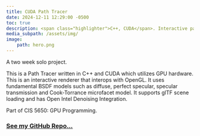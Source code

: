 ```yaml
---
title: CUDA Path Tracer
date: 2024-12-11 12:29:00 -0500
toc: true
description: <span class="highlighter">C++, CUDA</span>. Interactive path tracer. Supports glTF scenes, PBR textures and integrates Open Image Denoiser. 
media_subpath: /assets/img/
image:
    path: hero.png
---
```


A two week solo project. 

This is a Path Tracer written in C++ and CUDA which utilizes GPU hardware. This is an interactive renderer that interops with OpenGL. It uses fundamental BSDF models such as diffuse, perfect specular, specular transmission and Cook-Torrance microfacet model. It supports glTF scene loading and has Open Intel Denoising Integration.

Part of CIS 5650: GPU Programming.

### [See my GitHub Repo...](https://github.com/micklemacklemore/CUDA-Path-Tracer)